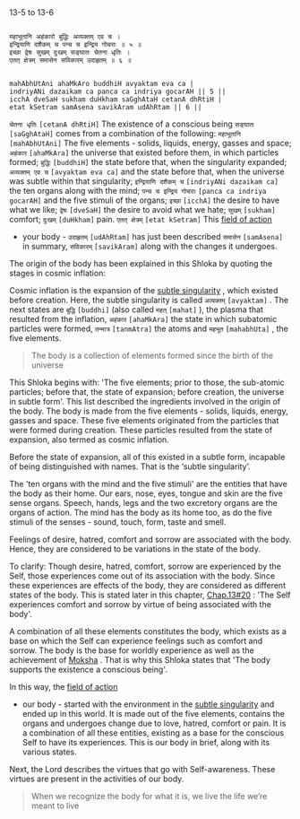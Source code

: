 ## <a name='_5_to_6'></a>
13-5 to 13-6


```shloka-sa

महाभूतानि अहंकारो बुद्धिः अव्यक्तम् एव च ।
इन्द्रियाणि दशैकम् च पन्च च इन्द्रिय गोचराः ॥ ५ ॥
इच्छा द्वेषः सुखम् दुःखम् सङ्घातः चेतना धृतिः ।
एतत् क्षेत्रम् समासेन सविकारम् उदाहृतम् ॥ ६ ॥

```
```shloka-sa-hk

mahAbhUtAni ahaMkAro buddhiH avyaktam eva ca |
indriyANi dazaikam ca panca ca indriya gocarAH || 5 ||
icchA dveSaH sukham duHkham saGghAtaH cetanA dhRtiH |
etat kSetram samAsena savikAram udAhRtam || 6 ||

```
`चेतना धृतिः` `[cetanA dhRtiH]` The existence of a conscious being `सङ्घातः` `[saGghAtaH]` comes from a combination of the following:
`महाभूतानि` `[mahAbhUtAni]` <a name='five_elements'></a>
The five elements - solids, liquids, energy, gasses and space;
`अहंकार` `[ahaMkAra]` the universe that existed before them, in which particles formed;
`बुद्धिः` `[buddhiH]` the state before that, when the singularity expanded;
`अव्यक्तम् एव च` `[avyaktam eva ca]` and the state before that, when the universe was subtle within that singularity;
`इन्द्रियाणि दशैकम् च` `[indriyANi dazaikam ca]` the ten organs along with the mind;
`पन्च च इन्द्रिय गोचराः` `[panca ca indriya gocarAH]` and the five stimuli of the organs;
`इच्छा` `[icchA]` the desire to have what we like;
`द्वेषः` `[dveSaH]` the desire to avoid what we hate;
`सुखम्` `[sukham]` comfort; `दुःखम्` `[duHkham]` pain.
`एतत् क्षेत्रम्` `[etat kSetram]` This 
[field of action](13-1.md#field_and_knower_of_field)
 - your body - `उदाहृतम्` `[udAhRtam]` has just been described `समासेन` `[samAsena]` in summary, `सविकारम्` `[savikAram]` along with the changes it undergoes.

The origin of the body has been explained in this Shloka by quoting the stages in cosmic inflation: 

<a name='CosmicInflation_stages'></a>
Cosmic inflation is the expansion of the 
[subtle singularity](subtle_singularity)
, which existed before creation. Here, the subtle singularity is called 
`अव्यक्तम्` `[avyaktam]`
. The next states are 
`बुद्धि` `[buddhi]`
 (also called 
`महत्` `[mahat]`
), the plasma that resulted from the inflation, 
`अहंकार` `[ahaMkAra]`
 the state in which subatomic particles were formed, 
`तन्मात्र` `[tanmAtra]`
 the atoms and 
`महभूत` `[mahabhUta]` ,
the five elements.



<a name='applnote_180'></a>
> The body is a collection of elements formed since the birth of the universe



This Shloka begins with: 'The five elements; prior to those, the sub-atomic particles; before that, the state of expansion; before creation, the universe in subtle form'. This list described the ingredients involved in the origin of the body. The body is made from the five elements - solids, liquids, energy, gasses and space. These five elements originated from the particles that were formed during creation. These particles resulted from the state of expansion, also termed as cosmic inflation. 

<a name='subtle_singularity'></a>
Before the state of expansion, all of this existed in a subtle form, incapable of being distinguished with names. That is the ‘subtle singularity’.

The 'ten organs with the mind and the five stimuli' are the entities that have the body as their home. Our ears, nose, eyes, tongue and skin are the five sense organs. Speech, hands, legs and the two excretory organs are the organs of action. The mind has the body as its home too, as do the five stimuli of the senses - sound, touch, form, taste and smell.

Feelings of desire, hatred, comfort and sorrow are associated with the body. Hence, they are considered to be variations in the state of the body.

To clarify: Though desire, hatred, comfort, sorrow are experienced by the Self, those experiences come out of its association with the body. Since these experiences are effects of the body, they are considered as different states of the body. This is stated later in this chapter, 
[Chap.13#20](_20_1)
: 'The Self experiences comfort and sorrow by virtue of being associated with the body'. 

A combination of all these elements constitutes the body, which exists as a base on which the Self can experience feelings such as comfort and sorrow. The body is the base for worldly experience as well as the achievement of 
[Moksha](Moksha)
. That is why this Shloka states that 'The body supports the existence a conscious being'.

In this way, the 
[field of action](13-1.md#field_and_knower_of_field)
 - our body - started with the environment in the 
[subtle singularity](subtle_singularity)
 and ended up in this world. It is made out of the five elements, contains the organs and undergoes change due to love, hatred, comfort or pain. It is a combination of all these entities, existing as a base for the conscious Self to have its experiences. This is our body in brief, along with its various states.

Next, the Lord describes the virtues that go with Self-awareness. These virtues are present in the activities of our body.



<a name='applnote_181'></a>
> When we recognize the body for what it is, we live the life we’re meant to live



